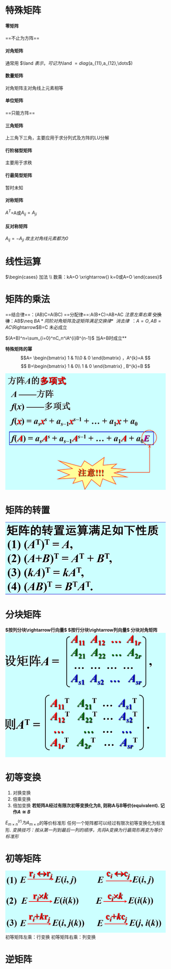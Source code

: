 # 特殊矩阵

#### 零矩阵
==不止为方阵==
#### 对角矩阵
通常用 $\land $表示，可记为$\land $=diag($a_{11},a_{12},\dots$)
#### 数量矩阵
对角矩阵主对角线上元素相等
#### 单位矩阵
==只能方阵==
#### 三角矩阵
上三角下三角，主要应用于求分列式及方阵的LU分解
#### 行阶梯型矩阵
主要用于求秩
#### 行最简型矩阵
暂时未知
#### 对称矩阵
$A^{T}$=A或$A_{ij}=A_{ji}$
#### 反对称矩阵
$A_{ij}=-A_{ji}$
*故主对角线元素都为0*


# 线性运算
$\begin{cases}
    加法 \\ 数乘：kA=O \xrightarrow{} k=0或A=O
\end{cases}$

# 矩阵的乘法
==结合律==：(AB)C=A(BC)
==分配律==:A(B+C)=AB+AC *注意左乘右乘*
~~交换律~~：AB$\neq $BA  *同阶对角矩阵及逆矩阵满足交换律*
~~消去律~~：A=O,AB=AC$\Rightarrow$B=C 未必成立

$(A+B)^n=\sum_{i=0}^nC_n^iA^{i}B^{n-1}$ 当A=B时成立**

**特殊矩阵的幂**
$$A=
\begin{bmatrix} 
    1 & 1\\0 & 0 
\end{bmatrix}  ，A^{k}=A
$$$$
B=\begin{bmatrix} 
    1 & 0\\ 1 & 0 
\end{bmatrix} , B^{k}=B
$$

![](images/2022-10-15-09-59-10.png)

# 矩阵的转置
![](images/2022-10-15-09-59-44.png)

# 分块矩阵
**$按列分块\rightarrow行向量$
$按行分块\rightarrow列向量$
分块对角矩阵**
![](images/2022-10-15-10-05-24.png)

# 初等变换
1. 对换变换
2. 倍乘变换
3. 倍加变换
**若矩阵A经过有限次初等变换化为B, 则称A与B等价(equivalent). 记作$A\cong B$**

$E^{(r)}_{m \times n}为A_{m\times n}$的等价标准形
任何一个矩阵都可以经过有限次初等变换化为标准形.
*变换技巧：按从第一列到最后一列的顺序，先将A变换为行最简形再变为等价标准形*

# 初等矩阵
![](images/2022-10-15-10-17-07.png)
初等矩阵左乘：行变换
初等矩阵右乘：列变换

# 逆矩阵





